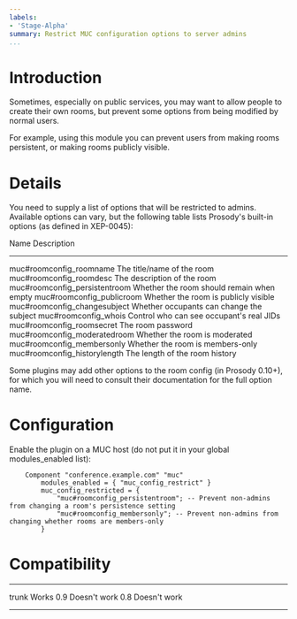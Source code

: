 ```yaml
---
labels:
- 'Stage-Alpha'
summary: Restrict MUC configuration options to server admins
...
```


Introduction
============

Sometimes, especially on public services, you may want to allow people
to create their own rooms, but prevent some options from being modified
by normal users.

For example, using this module you can prevent users from making rooms
persistent, or making rooms publicly visible.

Details
=======

You need to supply a list of options that will be restricted to admins.
Available options can vary, but the following table lists Prosody's
built-in options (as defined in XEP-0045):

  Name                              Description
  --------------------------------- -------------------------------------------
  muc\#roomconfig\_roomname         The title/name of the room
  muc\#roomconfig\_roomdesc         The description of the room
  muc\#roomconfig\_persistentroom   Whether the room should remain when empty
  muc\#roomconfig\_publicroom       Whether the room is publicly visible
  muc\#roomconfig\_changesubject    Whether occupants can change the subject
  muc\#roomconfig\_whois            Control who can see occupant's real JIDs
  muc\#roomconfig\_roomsecret       The room password
  muc\#roomconfig\_moderatedroom    Whether the room is moderated
  muc\#roomconfig\_membersonly      Whether the room is members-only
  muc\#roomconfig\_historylength    The length of the room history

Some plugins may add other options to the room config (in Prosody
0.10+), for which you will need to consult their documentation for the
full option name.

Configuration
=============

Enable the plugin on a MUC host (do not put it in your global
modules\_enabled list):

        Component "conference.example.com" "muc"
            modules_enabled = { "muc_config_restrict" }
            muc_config_restricted = {
                "muc#roomconfig_persistentroom"; -- Prevent non-admins from changing a room's persistence setting
                "muc#roomconfig_membersonly"; -- Prevent non-admins from changing whether rooms are members-only
            }

Compatibility
=============

  ------- --------------
  trunk   Works
  0.9     Doesn't work
  0.8     Doesn't work
  ------- --------------
